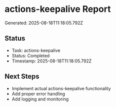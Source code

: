 # actions-keepalive Report

Generated: 2025-08-18T11:18:05.792Z

## Status
- Task: actions-keepalive
- Status: Completed
- Timestamp: 2025-08-18T11:18:05.792Z

## Next Steps
- Implement actual actions-keepalive functionality
- Add proper error handling
- Add logging and monitoring
